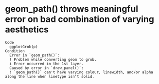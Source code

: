 # geom_path() throws meaningful error on bad combination of varying aesthetics

    Code
      ggplotGrob(p)
    Condition
      Error in `geom_path()`:
      ! Problem while converting geom to grob.
      i Error occurred in the 1st layer.
      Caused by error in `draw_panel()`:
      ! `geom_path()` can't have varying colour, linewidth, and/or alpha along the line when linetype isn't solid.


